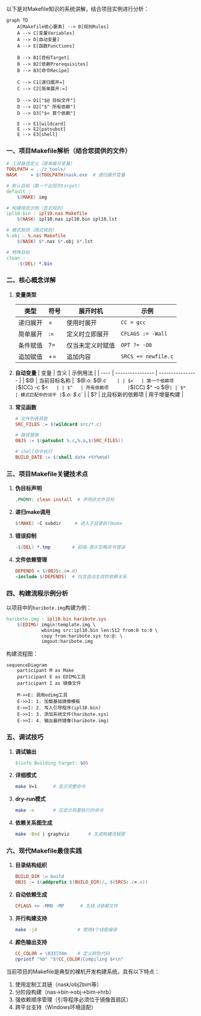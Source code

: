 以下是对Makefile知识的系统讲解，结合项目实例进行分析：

```mermaid
graph TD
    A[Makefile核心要素] --> B[规则Rules]
    A --> C[变量Variables]
    A --> D[自动变量]
    A --> E[函数Functions]
    
    B --> B1[目标Target]
    B --> B2[依赖Prerequisites]
    B --> B3[命令Recipe]
    
    C --> C1[递归展开=]
    C --> C2[简单展开:=]
    
    D --> D1["$@ 目标文件"]
    D --> D2["$^ 所有依赖"]
    D --> D3["$< 首个依赖"]
    
    E --> E1[wildcard]
    E --> E2[patsubst]
    E --> E3[shell]
```

### 一、项目Makefile解析（结合您提供的文件）
```makefile
# 工具路径定义（简单展开变量）
TOOLPATH = ../z_tools/
NASK     = $(TOOLPATH)nask.exe  # 递归展开变量

# 默认目标（第一个出现的target）
default :
	$(MAKE) img

# 构建规则示例（显式规则）
ipl10.bin : ipl10.nas Makefile
	$(NASK) ipl10.nas ipl10.bin ipl10.lst

# 模式规则（隐式规则）
%.obj : %.nas Makefile
	$(NASK) $*.nas $*.obj $*.lst

# 特殊目标
clean :
	-$(DEL) *.bin
```

### 二、核心概念详解

1. **变量类型**
   
   | 类型     | 符号 | 展开时机         | 示例                |
   | -------- | ---- | ---------------- | ------------------- |
   | 递归展开 | =    | 使用时展开       | `CC = gcc`          |
   | 简单展开 | :=   | 定义时立即展开   | `CFLAGS := -Wall`   |
   | 条件赋值 | ?=   | 仅当未定义时赋值 | `OPT ?= -O0`        |
   | 追加赋值 | +=   | 追加内容         | `SRCS += newfile.c` |
   
2. **自动变量**
   | 变量 | 含义             | 示例用法         |
   | ---- | ---------------- | ---------------- |
   | $@   | 当前目标名称     | `$@.o: $@.c`     |
   | $<   | 第一个依赖项     | `$(CC) -c $<`    |
   | $^   | 所有依赖项       | `$(CC) $^ -o $@` |
   | $*   | 模式匹配中的词干 | `$*.o: $*.c`     |
   | $?   | 比目标新的依赖项 | 用于增量构建     |

3. **常见函数**
   ```makefile
   # 文件列表获取
   SRC_FILES := $(wildcard src/*.c)
   
   # 路径替换
   OBJS := $(patsubst %.c,%.o,$(SRC_FILES))
   
   # shell命令执行
   BUILD_DATE := $(shell date +%Y%m%d)
   ```

### 三、项目Makefile关键技术点
1. **伪目标声明**
   ```makefile
   .PHONY: clean install  # 声明非文件目标
   ```

2. **递归make调用**
   ```makefile
   $(MAKE) -C subdir     # 进入子目录执行make
   ```

3. **错误抑制**
   ```makefile
   -$(DEL) *.tmp        # 前缀-表示忽略命令错误
   ```

4. **文件依赖管理**
   ```makefile
   DEPENDS = $(OBJS:.o=.d)
   -include $(DEPENDS)  # 包含自动生成的依赖关系
   ```

### 四、构建流程示例分析
以项目中的`haribote.img`构建为例：
```makefile
haribote.img : ipl10.bin haribote.sys
	$(EDIMG) imgin:template.img \
	         wbinimg src:ipl10.bin len:512 from:0 to:0 \
	         copy from:haribote.sys to:@: \
	         imgout:haribote.img
```

构建流程图：
```mermaid
sequenceDiagram
    participant M as Make
    participant E as EDIMG工具
    participant I as 镜像文件
    
    M->>E: 调用edimg工具
    E->>I: 1. 加载基础镜像模板
    E->>I: 2. 写入引导程序(ipl10.bin)
    E->>I: 3. 添加系统文件(haribote.sys)
    E->>I: 4. 输出最终镜像(haribote.img)
```

### 五、调试技巧
1. **调试输出**
   ```makefile
   $(info Building target: $@)
   ```

2. **详细模式**
   ```bash
   make V=1      # 显示完整命令
   ```

3. **dry-run模式**
   ```bash
   make -n       # 仅显示将要执行的命令
   ```

4. **依赖关系图生成**
   ```bash
   make -Bnd | graphviz       # 生成构建流程图
   ```

### 六、现代Makefile最佳实践
1. **目录结构组织**
   ```makefile
   BUILD_DIR := build
   OBJS := $(addprefix $(BUILD_DIR)/, $(SRCS:.c=.o))
   ```

2. **自动依赖生成**
   ```makefile
   CFLAGS += -MMD -MP      # 生成.d依赖文件
   ```

3. **并行构建支持**
   ```bash
   make -j4               # 使用4个线程编译
   ```

4. **颜色输出支持**
   ```makefile
   CC_COLOR = \033[34m    # 定义颜色代码
   @printf "%b" "$(CC_COLOR)Compiling $<\n"
   ```

当前项目的Makefile是典型的裸机开发构建系统，具有以下特点：
1. 使用定制工具链（nask/obj2bim等）
2. 分阶段构建（nas→bin→obj→bim→hrb）
3. 强依赖顺序管理（引导程序必须位于镜像首扇区）
4. 跨平台支持（Windows环境适配）

